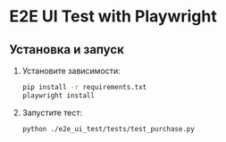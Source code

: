 # E2E UI Test with Playwright

## Установка и запуск

1. Установите зависимости:
   ```bash
   pip install -r requirements.txt
   playwright install
   ```

2. Запустите тест:
   ```bash
   python ./e2e_ui_test/tests/test_purchase.py
   ```